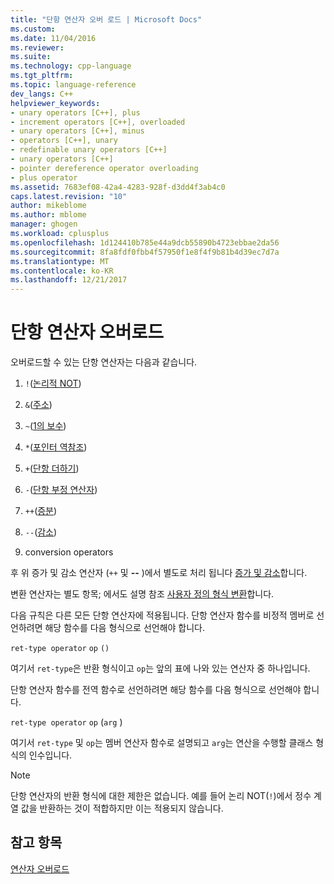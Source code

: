 ```yaml
---
title: "단항 연산자 오버 로드 | Microsoft Docs"
ms.custom: 
ms.date: 11/04/2016
ms.reviewer: 
ms.suite: 
ms.technology: cpp-language
ms.tgt_pltfrm: 
ms.topic: language-reference
dev_langs: C++
helpviewer_keywords:
- unary operators [C++], plus
- increment operators [C++], overloaded
- unary operators [C++], minus
- operators [C++], unary
- redefinable unary operators [C++]
- unary operators [C++]
- pointer dereference operator overloading
- plus operator
ms.assetid: 7683ef08-42a4-4283-928f-d3dd4f3ab4c0
caps.latest.revision: "10"
author: mikeblome
ms.author: mblome
manager: ghogen
ms.workload: cplusplus
ms.openlocfilehash: 1d124410b785e44a9dcb55890b4723ebbae2da56
ms.sourcegitcommit: 8fa8fdf0fbb4f57950f1e8f4f9b81b4d39ec7d7a
ms.translationtype: MT
ms.contentlocale: ko-KR
ms.lasthandoff: 12/21/2017
---
```

# <a name="overloading-unary-operators"></a>단항 연산자 오버로드
오버로드할 수 있는 단항 연산자는 다음과 같습니다.  
  
1.  `!`([논리적 NOT](../cpp/logical-negation-operator-exclpt.md))  
  
2.  `&`([주소](../cpp/address-of-operator-amp.md))  
  
3.  `~`([1의 보수](../cpp/one-s-complement-operator-tilde.md))  
  
4.  `*`([포인터 역참조](../cpp/indirection-operator-star.md))  
  
5.  `+`([단항 더하기](../cpp/additive-operators-plus-and.md))  
  
6.  `-`([단항 부정 연산자](../cpp/additive-operators-plus-and.md))  
  
7.  `++`([증분](../cpp/prefix-increment-and-decrement-operators-increment-and-decrement.md))  
  
8.  `--`([감소](../cpp/prefix-increment-and-decrement-operators-increment-and-decrement.md))  
  
9. conversion operators  
  
 후 위 증가 및 감소 연산자 (`++` 및  **--** )에서 별도로 처리 됩니다 [증가 및 감소](../cpp/increment-and-decrement-operator-overloading-cpp.md)합니다.  
  
 변환 연산자는 별도 항목; 에서도 설명 참조 [사용자 정의 형식 변환](../cpp/user-defined-type-conversions-cpp.md)합니다.  
  
 다음 규칙은 다른 모든 단항 연산자에 적용됩니다. 단항 연산자 함수를 비정적 멤버로 선언하려면 해당 함수를 다음 형식으로 선언해야 합니다.  
  
 `ret-type operator` `op` `()`  
  
 여기서 `ret-type`은 반환 형식이고 `op`는 앞의 표에 나와 있는 연산자 중 하나입니다.  
  
 단항 연산자 함수를 전역 함수로 선언하려면 해당 함수를 다음 형식으로 선언해야 합니다.  
  
 `ret-type operator` `op` (`arg` )  
  
 여기서 `ret-type` 및 `op`는 멤버 연산자 함수로 설명되고 `arg`는 연산을 수행할 클래스 형식의 인수입니다.  
  
> [!NOTE]
>  단항 연산자의 반환 형식에 대한 제한은 없습니다. 예를 들어 논리 NOT(`!`)에서 정수 계열 값을 반환하는 것이 적합하지만 이는 적용되지 않습니다.  
  
## <a name="see-also"></a>참고 항목  
 [연산자 오버로드](../cpp/operator-overloading.md)